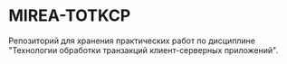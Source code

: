 # MIREA-TOTKCP
Репозиторий для хранения практических работ по дисциплине "Технологии обработки транзакций клиент-серверных приложений".

